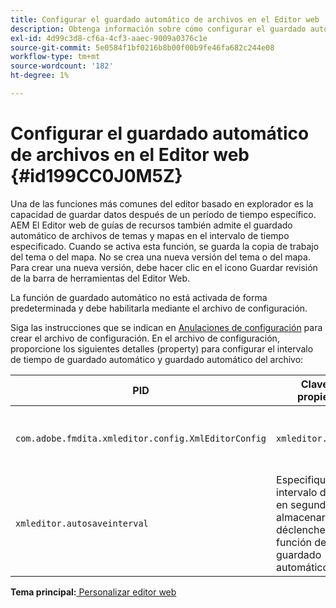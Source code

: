```yaml
---
title: Configurar el guardado automático de archivos en el Editor web
description: Obtenga información sobre cómo configurar el guardado automático de archivos en el Editor Web
exl-id: 4d99c3d8-cf6a-4cf3-aaec-9009a0376c1e
source-git-commit: 5e0584f1bf0216b8b00f00b9fe46fa682c244e08
workflow-type: tm+mt
source-wordcount: '182'
ht-degree: 1%

---
```


# Configurar el guardado automático de archivos en el Editor web {#id199CC0J0M5Z}

Una de las funciones más comunes del editor basado en explorador es la capacidad de guardar datos después de un período de tiempo específico. AEM El Editor web de guías de recursos también admite el guardado automático de archivos de temas y mapas en el intervalo de tiempo especificado. Cuando se activa esta función, se guarda la copia de trabajo del tema o del mapa. No se crea una nueva versión del tema o del mapa. Para crear una nueva versión, debe hacer clic en el icono Guardar revisión de la barra de herramientas del Editor Web.

La función de guardado automático no está activada de forma predeterminada y debe habilitarla mediante el archivo de configuración.

Siga las instrucciones que se indican en [Anulaciones de configuración](download-install-additional-config-override.md#) para crear el archivo de configuración. En el archivo de configuración, proporcione los siguientes detalles \(property\) para configurar el intervalo de tiempo de guardado automático y guardado automático del archivo:

| PID | Clave de propiedad | Valor de propiedad |
|---|------------|--------------|
| `com.adobe.fmdita.xmleditor.config.XmlEditorConfig` | `xmleditor.autosave` | Boolean \(true/false\).<br> **Valor predeterminado**: false |
| `xmleditor.autosaveinterval` | Especifique el intervalo de tiempo en segundos para almacenar en déclencheur la función de guardado automático. |

**Tema principal:**[ Personalizar editor web](conf-web-editor.md)
